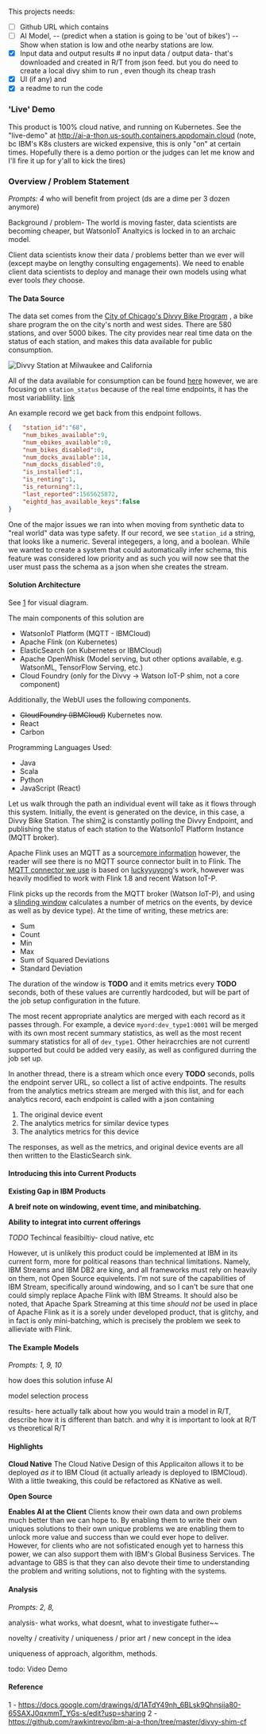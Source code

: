 
This projects needs:

-[ ] Github URL which contains
-[ ] AI Model,
-- (predict when a station is going to be 'out of bikes')
-- Show when station is low and othe nearby stations are low.
-[x] Input data and output results # no input data / output data- that's downloaded and created in R/T from json feed. but you do need to create a local divy shim to run , even though its cheap trash
-[x] UI (if any) and
-[x] a readme to run the code

### 'Live' Demo

This product is 100% cloud native, and running on Kubernetes. See the "live-demo" at
http://ai-a-thon.us-south.containers.appdomain.cloud (note, bc IBM's K8s clusters are wicked expensive, this is only "on"
at certain times. Hopefully there is a demo portion or the judges can let me know and I'll fire it up for y'all to kick the tires)

### Overview / Problem Statement

_Prompts: 4_
who will benefit from project (ds are a dime per 3 dozen anymore)

Background / problem- The world is moving faster, data scientists are
becoming cheaper, but WatsonIoT Analtyics is locked in to an archaic
model.

Client data scientists know their data / problems better than we ever
will (except maybe on lengthy consulting engagements). We need to enable
client data scientists to deploy and manage their own models using what
ever tools _they_ choose.


#### The Data Source

The data set comes from the [City of Chicago's Divvy Bike Program](https://www.divvybikes.com/how-it-works)
, a bike share program the on the city's north and west sides. There are 580 stations, and over 5000 bikes. The city provides
near real time data on the status of each station, and makes this data available for public consumption.

![Divvy Station at Milwaukee and California](divvy_station.JPG)

All of the data available for consumption can be found [here](https://www.divvybikes.com/system-data) however, we are focusing
on `station_status` because of the real time endpoints, it has the most variablility. [link](https://gbfs.divvybikes.com/gbfs/en/station_status.json)

An example record we get back from this endpoint follows.

```json
{   "station_id":"68",
    "num_bikes_available":9,
    "num_ebikes_available":0,
    "num_bikes_disabled":0,
    "num_docks_available":14,
    "num_docks_disabled":0,
    "is_installed":1,
    "is_renting":1,
    "is_returning":1,
    "last_reported":1565625872,
    "eightd_has_available_keys":false
}
```

One of the major issues we ran into when moving from synthetic data to "real world" data was type safety.  If our record,
we see `station_id` a string, that looks like a numeric. Several integegers, a long, and a boolean.  While we wanted to
create a system that could automatically infer schema, this feature was considered low priority and as such you will now
see that the user must pass the schema as a json when she creates the stream.

#### Solution Architecture

See [1](https://docs.google.com/drawings/d/1ATdY49nh_6BLsk9Qhnsiia80-65SAXJ0qxmmT_YGs-s/edit?usp=sharing)
for visual diagram.

The main components of this solution are
- WatsonIoT Platform (MQTT - IBMCloud)
- Apache Flink (on Kubernetes)
- ElasticSearch (on Kubernetes or IBMCloud)
- Apache OpenWhisk (Model serving, but other options available, e.g. WatsonML, TensorFlow Serving, etc.)
- Cloud Foundry (only for the Divvy -> Watson IoT-P shim, not a core component)

Additionally, the WebUI uses the following components.
- ~~CloudFoundry (IBMCloud)~~ Kubernetes now.
- React
- Carbon

Programming Languages Used:
- Java
- Scala
- Python
- JavaScript (React)

Let us walk through the path an individual event will take as it flows
through this system.  Initially, the event is generated on the device,
in this case, a Divvy Bike Station. The shim[2](https://github.com/rawkintrevo/ibm-ai-a-thon/tree/master/divvy-shim-cf)
is constantly polling the Divvy Endpoint, and publishing the status of
each station to the WatsonIoT Platform Instance (MQTT broker).

Apache Flink uses an MQTT as a source[more information](https://ci.apache.org/projects/flink/flink-docs-stable/dev/connectors/#predefined-sources-and-sinks)
however, the reader will see there is no MQTT source connector built in
to Flink. The [MQTT connector we use](https://github.com/rawkintrevo/ibm-ai-a-thon/blob/master/flink-runtime/src/main/java/org/rawkintrevo/aiathon/sources/MQTTSource.java)
is based on [luckyyuyong](https://github.com/luckyyuyong/flink-mqtt-connector)'s
work, however was heavily modified to work with Flink 1.8 and recent
Watson IoT-P.

Flink picks up the records from the MQTT broker (Watson IoT-P), and using a [slinding window](https://ci.apache.org/projects/flink/flink-docs-stable/dev/stream/operators/windows.html#sliding-windows)
calculates a number of metrics on the events, by device as well as by
device type). At the time of writing, these metrics are:

- Sum
- Count
- Min
- Max
- Sum of Squared Deviations
- Standard Deviation

The duration of the window is **TODO** and it emits metrics every **TODO**
seconds, both of these values are currently hardcoded, but will be
part of the job setup configuration in the future.

The most recent appropriate analytics are merged with each record as it
passes through.  For example, a device `myord:dev_type1:0001` will be
merged with its own most recent summary statistics, as well as the
most recent summary statistics for all of `dev_type1`.  Other heiracrchies
are not currentl supported but could be added very easily, as well as
configured durring the job set up.

In another thread, there is a stream which once every **TODO** seconds,
polls the endpoint server URL, so collect a list of active endpoints.
The results from the analytics metrics stream are merged with this list,
and for each analytics record, each endpoint is called with a json containing

1. The original device event
1. The analytics metrics for similar device types
1. The analytics metrics for this device

The responses, as well as the metrics, and original device events are
all then written to the ElasticSearch sink.

#### Introducing this into Current Products

**Existing Gap in IBM Products**

**A breif note on windowing, event time, and minibatching.**

**Ability to integrat into current offerings**

_TODO_ Techincal feasibiltiy- cloud native, etc

However, ut is unlikely this product could be implemented at IBM in its current
form, more for political reasons than technical limitations. Namely,
IBM Streams and IBM DB2 are king, and all frameworks must rely on heavily
on them, not Open Source equivelents.  I'm not sure of the capabilities
of IBM Stream, specifically around windowing, and so I can't be sure that
one could simply replace Apache Flink with IBM Streams. It should also
be noted, that Apache Spark Streaming at this time _should not_ be used
in place of Apache Flink as it is a sorely under developed product, that
is glitchy, and in fact is only mini-batching, which is precisely the
problem we seek to allieviate with Flink.


#### The Example Models

_Prompts: 1, 9, 10_

how does this solution infuse AI

model selection process

results- here actually talk about how you would train a model in R/T, describe how it is different than batch. and why it is important to look at R/T vs theoretical R/T


#### Highlights

**Cloud Native** The Cloud Native Design of this Applicaiton allows it
to be deployed _as it_ to IBM Cloud (it actually arleady is deployed to
IBMCloud).  With a little tweaking, this could be refactored as KNative
as well.

**Open Source**

**Enables AI at the Client** Clients know their own data and own problems
much better than we can hope to.  By enabling them to write their own
uniques solutions to their own unique problems we are enabling them to
unlock more value and success than we could ever hope to deliver.  However,
for clients who are not sofisticated enough yet to harness this power,
we can also support them with IBM's Global Business Services.  The advantage
to GBS is that they can also devote their time to understanding the problem
and writing solutions, not to fighting with the systems.


#### Analysis

_Prompts: 2, 8,_

analysis- what works, what doesnt, what to investigate futher~~

novelty / creativity / uniqueness / prior art / new concept in the idea

uniqueness of approach, algorithm, methods.

todo: Video Demo

#### Reference

1 - https://docs.google.com/drawings/d/1ATdY49nh_6BLsk9Qhnsiia80-65SAXJ0qxmmT_YGs-s/edit?usp=sharing
2 - https://github.com/rawkintrevo/ibm-ai-a-thon/tree/master/divvy-shim-cf


